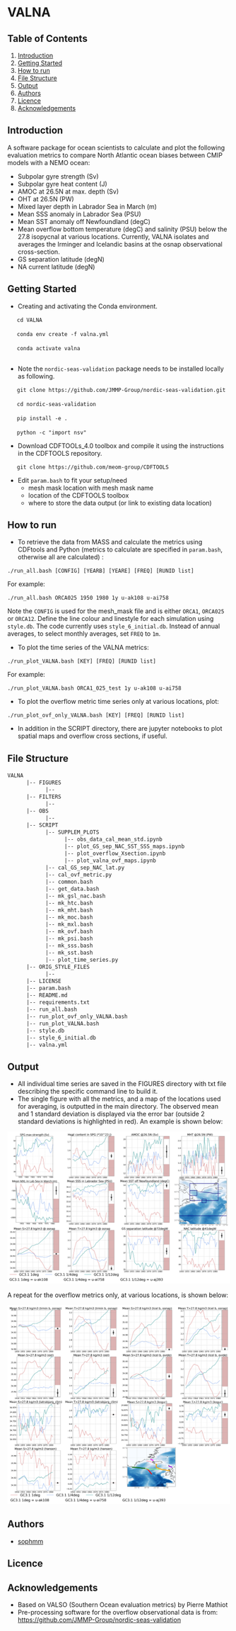 # VALNA

## Table of Contents
1. [Introduction](#introduction)
2. [Getting Started](#getting_started)
3. [How to run](#howtorun)
4. [File Structure](#files)
5. [Output](#output)
6. [Authors](#authors)
7. [Licence](#licence)
8. [Acknowledgements](#acknowledgement)

<a name="introduction"></a>
## Introduction

A software package for ocean scientists to calculate and plot the following evaluation metrics to compare North Atlantic ocean biases between CMIP models
  with a NEMO ocean:

   * Subpolar gyre strength (Sv)
   * Subpolar gyre heat content (J) 
   * AMOC at 26.5N at max. depth (Sv)
   * OHT at 26.5N (PW)
   * Mixed layer depth in Labrador Sea in March (m)
   * Mean SSS anomaly in Labrador Sea (PSU)
   * Mean SST anomaly off Newfoundland (degC)
   * Mean overflow bottom temperature (degC) and salinity (PSU) below the 27.8 isopycnal at various locations. Currently, VALNA isolates 
     and averages the Irminger and Icelandic basins at the osnap observational cross-section.
   * GS separation latitude (degN)
   * NA current latitude (degN)

<a name="getting_started"></a>
## Getting Started

* Creating and activating the Conda environment. 

```
   cd VALNA

   conda env create -f valna.yml
   
   conda activate valna
   
```
* Note the `nordic-seas-validation` package needs
to be installed locally as following.

```
   git clone https://github.com/JMMP-Group/nordic-seas-validation.git

   cd nordic-seas-validation
   
   pip install -e .
   
   python -c "import nsv"
```

* Download CDFTOOLs_4.0 toolbox and compile it using the instructions in the CDFTOOLS repository.

```
   git clone https://github.com/meom-group/CDFTOOLS

```

* Edit `param.bash` to fit your setup/need
   * mesh mask location with mesh mask name
   * location of the CDFTOOLS toolbox
   * where to store the data output (or link to existing data location) 
    
<a name="howtorun"></a>
## How to run
 * To retrieve the data from MASS and calculate the metrics using CDFtools and Python (metrics to calculate are 
   specified in `param.bash`, otherwise all are calculated) :
  
```
./run_all.bash [CONFIG] [YEARB] [YEARE] [FREQ] [RUNID list]
```
For example:
```
./run_all.bash ORCA025 1950 1980 1y u-ak108 u-ai758
```

Note the `CONFIG` is used for the mesh_mask file and is either `ORCA1`, `ORCA025` or `ORCA12`.
Define the line colour and linestyle for each simulation using `style.db`. The code currently uses `style_6_initial.db`.
Instead of annual averages, to select monthly averages, set `FREQ` to `1m`.

 * To plot the time series of the VALNA metrics:
```
./run_plot_VALNA.bash [KEY] [FREQ] [RUNID list]
```
For example:
```
./run_plot_VALNA.bash ORCA1_025_test 1y u-ak108 u-ai758
```


 * To plot the overflow metric time series only at various locations, plot:

```
./run_plot_ovf_only_VALNA.bash [KEY] [FREQ] [RUNID list]
```

 * In addition in the SCRIPT directory, there are jupyter notebooks to plot spatial maps and overflow cross sections, if 
   useful.

<a name="files"></a>
## File Structure

~~~~~~~
VALNA
      |-- FIGURES
            |--
      |-- FILTERS
            |-- 
      |-- OBS
            |-- 
      |-- SCRIPT
            |-- SUPPLEM_PLOTS
                  |-- obs_data_cal_mean_std.ipynb
                  |-- plot_GS_sep_NAC_SST_SSS_maps.ipynb
                  |-- plot_overflow_Xsection.ipynb
                  |-- plot_valna_ovf_maps.ipynb            
            |-- cal_GS_sep_NAC_lat.py
            |-- cal_ovf_metric.py
            |-- common.bash
            |-- get_data.bash
            |-- mk_gsl_nac.bash
            |-- mk_htc.bash
            |-- mk_mht.bash
            |-- mk_moc.bash
            |-- mk_mxl.bash
            |-- mk_ovf.bash
            |-- mk_psi.bash
            |-- mk_sss.bash
            |-- mk_sst.bash
            |-- plot_time_series.py
      |-- ORIG_STYLE_FILES
            |-- 
      |-- LICENSE
      |-- param.bash
      |-- README.md
      |-- requirements.txt
      |-- run_all.bash
      |-- run_plot_ovf_only_VALNA.bash
      |-- run_plot_VALNA.bash
      |-- style.db
      |-- style_6_initial.db
      |-- valna.yml
~~~~~~~


<a name="output"></a>
## Output
 * All individual time series are saved in the FIGURES directory with txt file describing the specific command line to 
   build it.
 * The single figure with all the metrics, and a map of the locations used for averaging, is outputted in the main 
   directory. The observed mean and 1 standard deviation is displayed via the error bar (outside 2 standard deviations 
   is highlighted in red). An example is shown below:

![VALNA_example](coupled.png)

A repeat for the overflow metrics only, at various locations, is shown below:

![VALNA_example](ovf_coupled.png)

<a name="authors"></a>
## Authors
* [sophmm](https://github.com/sophmm)

<a name="licence"></a>
## Licence

[comment]: <> ([![License: MIT]&#40;https://img.shields.io/badge/License-MIT-yellow.svg&#41;]&#40;https://opensource.org/licenses/MIT&#41;)

<a name="acknowledgement"></a>
## Acknowledgements
* Based on VALSO (Southern Ocean evaluation metrics) by Pierre Mathiot
* Pre-processing software for the overflow observational data is from: https://github.com/JMMP-Group/nordic-seas-validation
